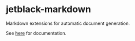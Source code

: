 # jetblack-markdown

Markdown extensions for automatic document generation.

See [here](https://rob-blackbourn.github.io/jetblack-markdown/) for documentation.
